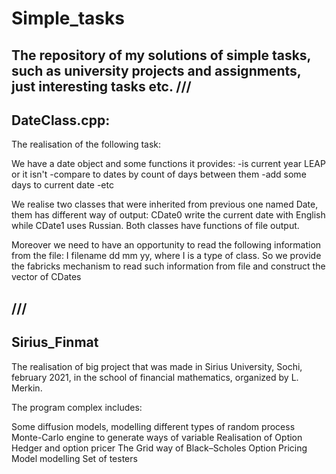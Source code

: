 # Simple_tasks
The repository of my solutions of simple tasks, such as university projects and assignments, just interesting tasks etc.
///
------------------------------
DateClass.cpp:
------------------------------
The realisation of the following task:

We have a date object and some functions it provides: 
-is current year LEAP or it isn't
-compare to dates by count of days between them
-add some days to current date
-etc

We realise two classes that were inherited from previous one named Date, them has different way of output: CDate0 write the current date with English while CDate1 uses Russian. Both classes have functions of file output.

Moreover we need to have an opportunity to read the following information from the file:  I filename dd mm yy, where I is a type of class. So we provide the fabricks mechanism to read such information from file and construct the vector of CDates

///
------------------------------
Sirius_Finmat
------------------------------

The realisation of big project that was made in Sirius University, Sochi, february 2021, in the school of financial mathematics, organized by L. Merkin.

The program complex includes:

Some diffusion models, modelling different types of random process
Monte-Carlo engine to generate ways of variable
Realisation of Option Hedger and option pricer
The Grid way of Black–Scholes Option Pricing Model modelling
Set of testers
